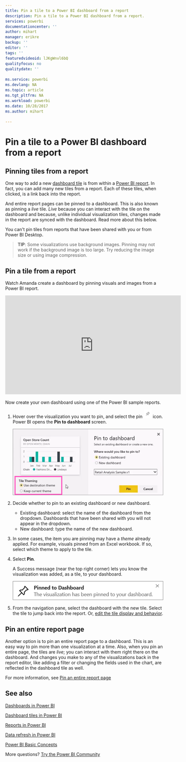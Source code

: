 ```yaml
---
title: Pin a tile to a Power BI dashboard from a report
description: Pin a tile to a Power BI dashboard from a report.
services: powerbi
documentationcenter: ''
author: mihart
manager: erikre
backup: ''
editor: ''
tags: ''
featuredvideoid: lJKgWnvl6bQ
qualityfocus: no
qualitydate: ''

ms.service: powerbi
ms.devlang: NA
ms.topic: article
ms.tgt_pltfrm: NA
ms.workload: powerbi
ms.date: 10/28/2017
ms.author: mihart

---
```

# Pin a tile to a Power BI dashboard from a report
## Pinning tiles from a report
One way to add a new [dashboard tile](powerbi-service-dashboard-tiles.md) is from within a [Power BI report](powerbi-service-reports.md). In fact, you can add many new tiles from a report.  Each of these tiles, when clicked, is a link back into the report.

And entire report pages can be pinned to a dashboard.  This is also known as pinning a *live* tile.  *Live* because you can interact with the tile on the dashboard and because, unlike individual visualization tiles, changes made in the report are synced with the dashboard. Read more about this below.

You can't pin tiles from reports that have been shared with you or from Power BI Desktop. 

> **TIP**:
> Some visualizations use background images. Pinning may not work if the background image is too large.  Try reducing the image size or using image compression.  
> 
> 

## Pin a tile from a report
Watch Amanda create a dashboard by pinning visuals and images from a Power BI report.

<iframe width="560" height="315" src="https://www.youtube.com/embed/lJKgWnvl6bQ" frameborder="0" allowfullscreen></iframe>

Now create your own dashboard using one of the Power BI sample reports.

1. Hover over the visualization you want to pin, and select the pin ![](media/powerbi-service-pin-a-tile-to-a-dashboard-from-a-report/PBI_PinTile_Small.png) icon. Power BI opens the **Pin to dashboard** screen.
   
     ![](media/powerbi-service-pin-a-tile-to-a-dashboard-from-a-report/PBI_themes2.png)
2. Decide whether to pin to an existing dashboard or new dashboard.
   
   * Existing dashboard: select the name of the dashboard from the dropdown. Dashboards that have been shared with you will not appear in the dropdown.
   * New dashboard: type the name of the new dashboard.
3. In some cases, the item you are pinning may have a *theme* already applied.  For example, visuals pinned from an Excel workbook. If so, select which theme to apply to the tile.
4. Select **Pin**.
   
   A Success message (near the top right corner) lets you know the visualization was added, as a tile, to your dashboard.
   
   ![](media/powerbi-service-pin-a-tile-to-a-dashboard-from-a-report/pinSuccess.png)
5. From the navigation pane, select the dashboard with the new tile. Select the tile to jump back into the report. Or, [edit the tile display and behavior](powerbi-service-edit-a-tile-in-a-dashboard.md).

## Pin an entire report page
Another option is to pin an entire report page to a dashboard. This is an easy way to pin more than one visualization at a time.  Also, when you pin an entire page, the tiles are *live*; you can interact with them right there on the dashboard. And changes you make to any of the visualizations back in the report editor, like adding a filter or changing the fields used in the chart, are reflected in the dashboard tile as well.  

For more information, see [Pin an entire report page](powerbi-service-pin-a-live-tile-to-a-dashboard-from-a-report.md)

## See also
[Dashboards in Power BI](powerbi-service-dashboards.md)

[Dashboard tiles in Power BI](powerbi-service-dashboard-tiles.md)

[Reports in Power BI](powerbi-service-reports.md)

[Data refresh in Power BI](refresh-data.md)

[Power BI Basic Concepts](powerbi-service-basic-concepts.md)

More questions? [Try the Power BI Community](http://community.powerbi.com/)

